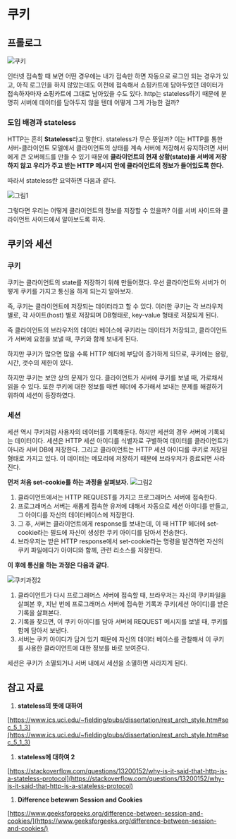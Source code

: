 # 쿠키

## 프롤로그

![쿠키](https://user-images.githubusercontent.com/74234333/162119971-185f1e95-5d66-440f-80b3-e977140add8c.png)

인터넷 접속할 때 보면 어떤 경우에는 내가 접속만 하면 자동으로 로그인 되는 경우가 있고, 아직 로그인을 하지 않았는데도 이전에 접속해서 쇼핑카트에 담아두었던 데이터가 접속하자마자 쇼핑카트에 그대로 남아있을 수도 있다. http는 stateless하기 때문에 분명히 서버에 데이터를 담아두지 않을 텐데 어떻게 그게 가능한 걸까?

### 도입 배경과 stateless

HTTP는 흔히 **Stateless**라고 말한다. stateless가 무슨 뜻일까? 이는 HTTP를 통한 서버-클라이언트 모델에서 클라이언트의 상태를 계속 서버에 저장해서 유지하려면 서버에게 큰 오버헤드를 만들 수 있기 때문에 **클라이언트의 현재 상황(state)을 서버에 저장하지 않고 우리가 주고 받는 HTTP 메시지 안에 클라이언트의 정보가 들어있도록 한다.**

따라서 stateless란 요약하면 다음과 같다.

![그림1](https://user-images.githubusercontent.com/74234333/162119991-5239f09a-5d7b-45a0-900f-7d6ad490574d.jpg)

그렇다면 우리는 어떻게 클라이언트의 정보를 저장할 수 있을까? 이를 서버 사이드와 클라이언트 사이드에서 알아보도록 하자.

## 쿠키와 세션

### 쿠키

쿠키는 클라이언트의 state를 저장하기 위해 만들어졌다. 우선 클라이언트와 서버가 어떻게 쿠키를 가지고 통신을 하게 되는지 알아보자.

즉, 쿠키는 클라이언트에 저장되는 데이터라고 할 수 있다. 이러한 쿠키는 각 브라우저 별로, 각 사이트(host) 별로 저장되며 DB형태로, key-value 형태로 저장되게 된다.

즉 클라이언트의 브라우저의 데이터 베이스에 쿠키라는 데이터가 저장되고, 클라이언트가 서버에 요청을 보낼 때, 쿠키와 함께 보내게 된다.

하지만 쿠키가 많으면 많을 수록 HTTP 헤더에 부담이 증가하게 되므로, 쿠키에는 용량, 시간, 갯수의 제한이 있다.

하지만 쿠키는 보안 상의 문제가 있다. 클라이언트가 서버에 쿠키를 보낼 때, 가로채서 읽을 수 있다. 또한 쿠키에 대한 정보를 매번 헤더에 추가해서 보내는 문제를 해결하기 위하여 세션이 등장하였다.

### 세션

세션 역시 쿠키처럼 사용자의 데이터를 기록해둔다. 하지만 세션의 경우 서버에 기록되는 데이터이다. 세션은 HTTP 세션 아이디를 식별자로 구별하여 데이터를 클라이언트가 아니라 서버 DB에 저장한다. 그리고 클라이언트는 HTTP 세션 아이디를 쿠키로 저장된 형태로 가지고 있다. 이 데이터는 메모리에 저장하기 때문에 브라우저가 종료되면 사라진다.

**먼저 처음 set-cookie를 하는 과정을 살펴보자.**
![그림2](https://user-images.githubusercontent.com/74234333/162120031-f1d73b53-08f8-4799-b903-c4016c455e1f.gif)

1. 클라이언트에서는 HTTP REQUEST를 가지고 프로그래머스 서버에 접속한다.
2. 프로그래머스 서버는 새롭게 접속한 유저에 대해서 자동으로 세션 아이디를 만들고, 그 아이디를 자신의 데이터베이스에 저장한다.
3. 그 후, 서버는 클라이언트에게 response를 보내는데, 이 때 HTTP 헤더에 set-cookie라는 필드에 자신이 생성한 쿠키 아이디를 담아서 전송한다.
4. 브라우저는 받은 HTTP response에서 set-cookie라는 명령을 발견하면 자신의 쿠키 파일에다가 아이디와 함께, 관련 리소스를 저장한다.

**이 후에 통신을 하는 과정은 다음과 같다.**

![쿠키과정2](https://user-images.githubusercontent.com/74234333/162120053-8709ff3c-605f-4b52-9c2d-5430e87fcb5a.png)


1. 클라이언트가 다시 프로그래머스 서버에 접속할 때, 브라우저는 자신의 쿠키파일을 살펴본 후, 지난 번에 프로그래머스 서버에 접속한 기록과 쿠키(세션 아이디)를 받은 기록을 살펴본다.
2. 기록을 찾으면, 이 쿠키 아이디를 담아 서버에 REQUEST 메시지를 보낼 때, 쿠키를 함께 담아서 보낸다.
3. 서버는 쿠키 아이디가 담겨 있기 때문에 자신의 데이터 베이스를 관찰해서 이 쿠키를 사용한 클라이언트에 대한 정보를 바로 보여준다.

세션은 쿠키가 소멸되거나 서버 내에서 세션을 소멸하면 사라지게 된다.

## 참고 자료

1. **stateless의 뜻에 대하여**

[https://www.ics.uci.edu/~fielding/pubs/dissertation/rest_arch_style.htm#sec_5_1_3](https://www.ics.uci.edu/~fielding/pubs/dissertation/rest_arch_style.htm#sec_5_1_3)

1. **stateless에 대하여 2**

[https://stackoverflow.com/questions/13200152/why-is-it-said-that-http-is-a-stateless-protocol](https://stackoverflow.com/questions/13200152/why-is-it-said-that-http-is-a-stateless-protocol)

1. **Difference betewwn Session and Cookies**

[https://www.geeksforgeeks.org/difference-between-session-and-cookies/](https://www.geeksforgeeks.org/difference-between-session-and-cookies/)

